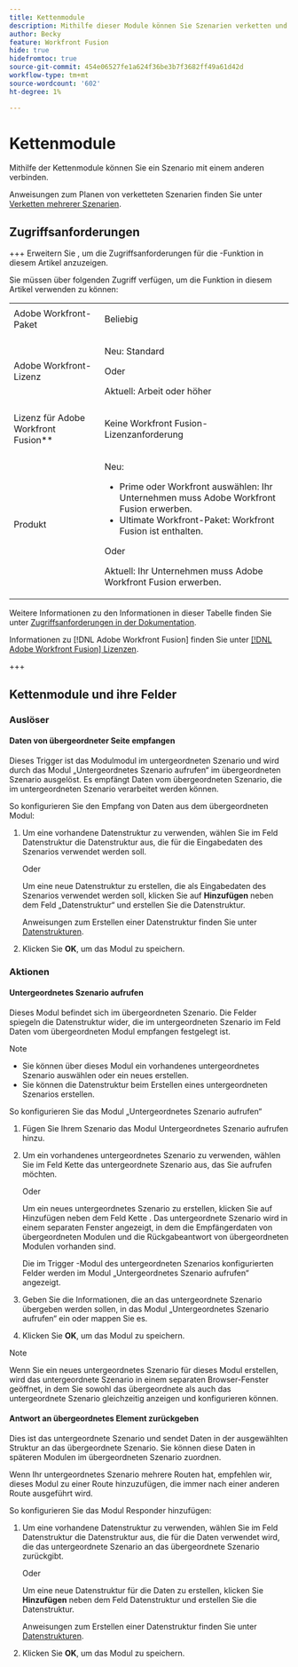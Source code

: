 ```yaml
---
title: Kettenmodule
description: Mithilfe dieser Module können Sie Szenarien verketten und einen Aufruf ausführen.
author: Becky
feature: Workfront Fusion
hide: true
hidefromtoc: true
source-git-commit: 454e06527fe1a624f36be3b7f3682ff49a61d42d
workflow-type: tm+mt
source-wordcount: '602'
ht-degree: 1%

---
```


# Kettenmodule

Mithilfe der Kettenmodule können Sie ein Szenario mit einem anderen verbinden.

<!--This article will be about the specific module configuration-->

Anweisungen zum Planen von verketteten Szenarien finden Sie unter [Verketten mehrerer Szenarien](/help/workfront-fusion/create-scenarios/plan-a-scenario/chain-scenarios.md).


## Zugriffsanforderungen

+++ Erweitern Sie , um die Zugriffsanforderungen für die -Funktion in diesem Artikel anzuzeigen.

Sie müssen über folgenden Zugriff verfügen, um die Funktion in diesem Artikel verwenden zu können:

<table style="table-layout:auto">
 <col> 
 <col> 
 <tbody> 
  <tr> 
   <td role="rowheader">Adobe Workfront-Paket</td> 
   <td> <p>Beliebig</p> </td> 
  </tr> 
  <tr data-mc-conditions=""> 
   <td role="rowheader">Adobe Workfront-Lizenz</td> 
   <td> <p>Neu: Standard</p><p>Oder</p><p>Aktuell: Arbeit oder höher</p> </td> 
  </tr> 
  <tr> 
   <td role="rowheader">Lizenz für Adobe Workfront Fusion**</td> 
   <td>
   <p>Keine Workfront Fusion-Lizenzanforderung</p>
   </td> 
  </tr> 
  <tr> 
   <td role="rowheader">Produkt</td> 
   <td>
   <p>Neu:</p> <ul><li>Prime oder Workfront auswählen: Ihr Unternehmen muss Adobe Workfront Fusion erwerben.</li><li>Ultimate Workfront-Paket: Workfront Fusion ist enthalten.</li></ul>
   <p>Oder</p>
   <p>Aktuell: Ihr Unternehmen muss Adobe Workfront Fusion erwerben.</p>
   </td> 
  </tr>
 </tbody> 
</table>

Weitere Informationen zu den Informationen in dieser Tabelle finden Sie unter [Zugriffsanforderungen in der Dokumentation](/help/workfront-fusion/references/licenses-and-roles/access-level-requirements-in-documentation.md).

Informationen zu [!DNL Adobe Workfront Fusion] finden Sie unter [[!DNL Adobe Workfront Fusion] Lizenzen](/help/workfront-fusion/set-up-and-manage-workfront-fusion/licensing-operations-overview/license-automation-vs-integration.md).

+++

## Kettenmodule und ihre Felder

### Auslöser

#### Daten von übergeordneter Seite empfangen

Dieses Trigger ist das Modulmodul im untergeordneten Szenario und wird durch das Modul „Untergeordnetes Szenario aufrufen“ im übergeordneten Szenario ausgelöst. Es empfängt Daten vom übergeordneten Szenario, die im untergeordneten Szenario verarbeitet werden können.

So konfigurieren Sie den Empfang von Daten aus dem übergeordneten Modul:

1. Um eine vorhandene Datenstruktur zu verwenden, wählen Sie im Feld Datenstruktur die Datenstruktur aus, die für die Eingabedaten des Szenarios verwendet werden soll.

   Oder

   Um eine neue Datenstruktur zu erstellen, die als Eingabedaten des Szenarios verwendet werden soll, klicken Sie auf **Hinzufügen** neben dem Feld „Datenstruktur“ und erstellen Sie die Datenstruktur.

   Anweisungen zum Erstellen einer Datenstruktur finden Sie unter [Datenstrukturen](/help/workfront-fusion/references/mapping-panel/data-types/data-structures.md).

1. Klicken Sie **OK**, um das Modul zu speichern.

### Aktionen

#### Untergeordnetes Szenario aufrufen

Dieses Modul befindet sich im übergeordneten Szenario. Die Felder spiegeln die Datenstruktur wider, die im untergeordneten Szenario im Feld Daten vom übergeordneten Modul empfangen festgelegt ist.

>[!NOTE]
>
>* Sie können über dieses Modul ein vorhandenes untergeordnetes Szenario auswählen oder ein neues erstellen.
>* Sie können die Datenstruktur beim Erstellen eines untergeordneten Szenarios erstellen.

So konfigurieren Sie das Modul „Untergeordnetes Szenario aufrufen“

1. Fügen Sie Ihrem Szenario das Modul Untergeordnetes Szenario aufrufen hinzu.
1. Um ein vorhandenes untergeordnetes Szenario zu verwenden, wählen Sie im Feld Kette das untergeordnete Szenario aus, das Sie aufrufen möchten.

   Oder

   Um ein neues untergeordnetes Szenario zu erstellen, klicken Sie auf Hinzufügen neben dem Feld Kette . Das untergeordnete Szenario wird in einem separaten Fenster angezeigt, in dem die Empfängerdaten von übergeordneten Modulen und die Rückgabeantwort von übergeordneten Modulen vorhanden sind.

   Die im Trigger -Modul des untergeordneten Szenarios konfigurierten Felder werden im Modul „Untergeordnetes Szenario aufrufen“ angezeigt.

1. Geben Sie die Informationen, die an das untergeordnete Szenario übergeben werden sollen, in das Modul „Untergeordnetes Szenario aufrufen“ ein oder mappen Sie es.
1. Klicken Sie **OK**, um das Modul zu speichern.

>[!NOTE]
>
>Wenn Sie ein neues untergeordnetes Szenario für dieses Modul erstellen, wird das untergeordnete Szenario in einem separaten Browser-Fenster geöffnet, in dem Sie sowohl das übergeordnete als auch das untergeordnete Szenario gleichzeitig anzeigen und konfigurieren können.

#### Antwort an übergeordnetes Element zurückgeben

Dies ist das untergeordnete Szenario und sendet Daten in der ausgewählten Struktur an das übergeordnete Szenario. Sie können diese Daten in späteren Modulen im übergeordneten Szenario zuordnen.

Wenn Ihr untergeordnetes Szenario mehrere Routen hat, empfehlen wir, dieses Modul zu einer Route hinzuzufügen, die immer nach einer anderen Route ausgeführt wird.

So konfigurieren Sie das Modul Responder hinzufügen:

1. Um eine vorhandene Datenstruktur zu verwenden, wählen Sie im Feld Datenstruktur die Datenstruktur aus, die für die Daten verwendet wird, die das untergeordnete Szenario an das übergeordnete Szenario zurückgibt.

   Oder

   Um eine neue Datenstruktur für die Daten zu erstellen, klicken Sie **Hinzufügen** neben dem Feld Datenstruktur und erstellen Sie die Datenstruktur.

   Anweisungen zum Erstellen einer Datenstruktur finden Sie unter [Datenstrukturen](/help/workfront-fusion/references/mapping-panel/data-types/data-structures.md).

1. Klicken Sie **OK**, um das Modul zu speichern.

